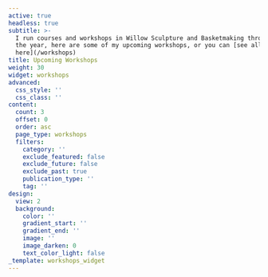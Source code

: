 ```yaml
---
active: true
headless: true
subtitle: >-
  I run courses and workshops in Willow Sculpture and Basketmaking throughout
  the year, here are some of my upcoming workshops, or you can [see all of them
  here](/workshops)
title: Upcoming Workshops
weight: 30
widget: workshops
advanced:
  css_style: ''
  css_class: ''
content:
  count: 3
  offset: 0
  order: asc
  page_type: workshops
  filters:
    category: ''
    exclude_featured: false
    exclude_future: false
    exclude_past: true
    publication_type: ''
    tag: ''
design:
  view: 2
  background:
    color: ''
    gradient_start: ''
    gradient_end: ''
    image: ''
    image_darken: 0
    text_color_light: false
_template: workshops_widget
---
```


